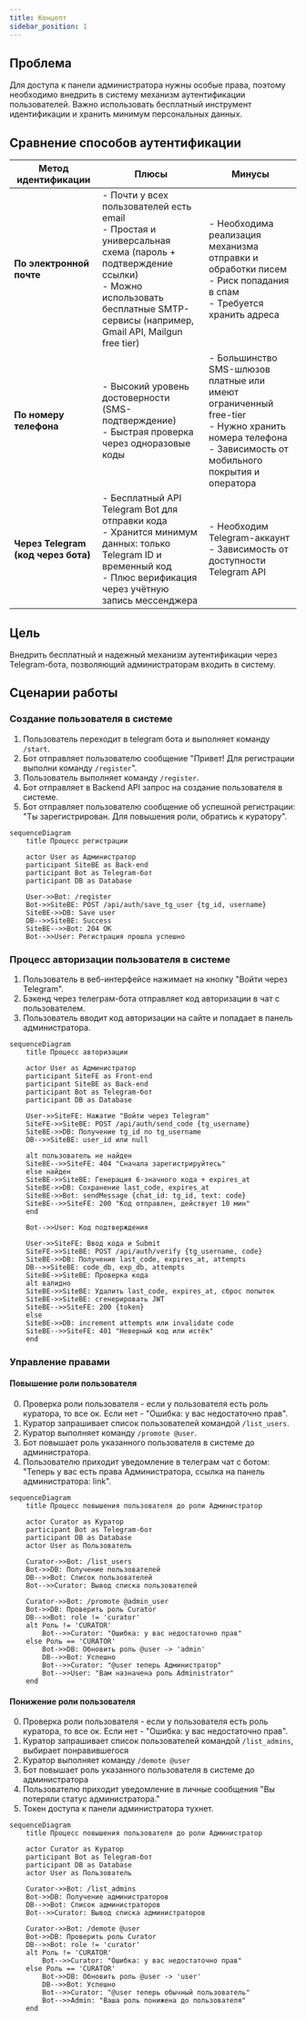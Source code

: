```yaml
---
title: Концепт
sidebar_position: 1
---
```


## Проблема

Для доступа к панели администратора нужны особые права, поэтому необходимо внедрить в систему механизм аутентификации пользователей. Важно использовать бесплатный инструмент идентификации и хранить минимум персональных данных.

## Сравнение способов аутентификации

| Метод идентификации                 | Плюсы                                                                                                                                                                                                    | Минусы                                                                                                                                                       |
| ----------------------------------- | -------------------------------------------------------------------------------------------------------------------------------------------------------------------------------------------------------- | ------------------------------------------------------------------------------------------------------------------------------------------------------------ |
| **По электронной почте**            | - Почти у всех пользователей есть email <br/> - Простая и универсальная схема (пароль + подтверждение ссылки)<br/> - Можно использовать бесплатные SMTP-сервисы (например, Gmail API, Mailgun free tier) | - Необходима реализация механизма отправки и обработки писем<br/> - Риск попадания в спам<br/> - Требуется хранить адреса                                    |
| **По номеру телефона**              | - Высокий уровень достоверности (SMS-подтверждение)<br/> - Быстрая проверка через одноразовые коды                                                                                                       | - Большинство SMS-шлюзов платные или имеют ограниченный free-tier<br/> - Нужно хранить номера телефона<br/> - Зависимость от мобильного покрытия и оператора |
| **Через Telegram (код через бота)** | - Бесплатный API Telegram Bot для отправки кода <br/> - Хранится минимум данных: только Telegram ID и временный код<br/> - Плюс верификация через учётную запись мессенджера                             | - Необходим Telegram-аккаунт<br/> - Зависимость от доступности Telegram API                                                                                  |

## Цель

Внедрить бесплатный и надежный механизм аутентификации через Telegram-бота, позволяющий администраторам входить в систему.

## Сценарии работы

### Создание пользователя в системе

1. Пользователь переходит в telegram бота и выполняет команду `/start`.
2. Бот отправляет пользователю сообщение "Привет! Для регистрации выполни команду `/register`".
3. Пользователь выполняет команду `/register`.
4. Бот отправляет в Backend API запрос на создание пользователя в системе.
5. Бот отправляет пользователю сообщение об успешной регистрации: "Ты зарегистрирован. Для повышения роли, обратись к куратору".

```mermaid
sequenceDiagram
    title Процесс регистрации

    actor User as Администратор
    participant SiteBE as Back-end
    participant Bot as Telegram-бот
    participant DB as Database

    User->>Bot: /register
    Bot->>SiteBE: POST /api/auth/save_tg_user {tg_id, username}
    SiteBE->>DB: Save user
    DB-->>SiteBE: Success
    SiteBE-->>Bot: 204 OK
    Bot-->>User: Регистрация прошла успешно
```

### Процесс авторизации пользователя в системе

1. Пользователь в веб-интерфейсе нажимает на кнопку "Войти через Telegram".
2. Бэкенд через телеграм-бота отправляет код авторизации в чат с пользователем.
3. Пользователь вводит код авторизации на сайте и попадает в панель администратора.

```mermaid
sequenceDiagram
    title Процесс авторизации

    actor User as Администратор
    participant SiteFE as Front-end
    participant SiteBE as Back-end
    participant Bot as Telegram-бот
    participant DB as Database

    User->>SiteFE: Нажатие "Войти через Telegram"
    SiteFE->>SiteBE: POST /api/auth/send_code {tg_username}
    SiteBE->>DB: Получение tg_id по tg_username
    DB-->>SiteBE: user_id или null

    alt пользователь не найден
    SiteBE-->>SiteFE: 404 "Сначала зарегистрируйтесь"
    else найден
    SiteBE->>SiteBE: Генерация 6-значного кода + expires_at
    SiteBE->>DB: Сохранение last_code, expires_at
    SiteBE->>Bot: sendMessage {chat_id: tg_id, text: code}
    SiteBE-->>SiteFE: 200 "Код отправлен, действует 10 мин"
    end

    Bot-->>User: Код подтверждения

    User->>SiteFE: Ввод кода и Submit
    SiteFE->>SiteBE: POST /api/auth/verify {tg_username, code}
    SiteBE->>DB: Получение last_code, expires_at, attempts
    DB-->>SiteBE: code_db, exp_db, attempts
    SiteBE->>SiteBE: Проверка кода
    alt валидно
    SiteBE->>SiteBE: Удалить last_code, expires_at, сброс попыток
    SiteBE->>SiteBE: сгенерировать JWT
    SiteBE-->>SiteFE: 200 {token}
    else
    SiteBE->>DB: increment attempts или invalidate code
    SiteBE-->>SiteFE: 401 "Неверный код или истёк"
    end
```

### Управление правами

#### Повышение роли пользователя

0. Проверка роли пользователя - если у пользователя есть роль куратора, то все ок. Если нет - "Ошибка: у вас недостаточно прав".
1. Куратор запрашивает список пользователей командой `/list_users`.
2. Куратор выполняет команду `/promote @user`.
3. Бот повышает роль указанного пользователя в системе до администратора.
4. Пользователю приходит уведомление в телеграм чат с ботом: "Теперь у вас есть права Администратора, ссылка на панель администратора: link".

```mermaid
sequenceDiagram
    title Процесс повышения пользователя до роли Администратор

    actor Curator as Куратор
    participant Bot as Telegram-бот
    participant DB as Database
    actor User as Пользователь

    Curator->>Bot: /list_users
    Bot->>DB: Получение пользователей
    DB-->>Bot: Список пользователей
    Bot-->>Curator: Вывод списка пользователей

    Curator->>Bot: /promote @admin_user
    Bot->>DB: Проверить роль Curator
    DB-->>Bot: role != 'curator'
    alt Роль != 'CURATOR'
        Bot-->>Curator: "Ошибка: у вас недостаточно прав"
    else Роль == 'CURATOR'
        Bot->>DB: Обновить роль @user -> 'admin'
        DB-->>Bot: Успешно
        Bot-->>Curator: "@user теперь Администратор"
        Bot-->>User: "Вам назначена роль Administrator"
    end
```

#### Понижение роли пользователя

0. Проверка роли пользователя - если у пользователя есть роль куратора, то все ок. Если нет - "Ошибка: у вас недостаточно прав".
1. Куратор запрашивает список пользователей командой `/list_admins`, выбирает понравившегося
2. Куратор выполняет команду `/demote @user`
3. Бот повышает роль указанного пользователя в системе до администратора
4. Пользователю приходит уведомление в личные сообщения "Вы потеряли статус администратора."
5. Токен доступа к панели администратора тухнет.

```mermaid
sequenceDiagram
    title Процесс повышения пользователя до роли Администратор

    actor Curator as Куратор
    participant Bot as Telegram-бот
    participant DB as Database
    actor User as Пользователь

    Curator->>Bot: /list_admins
    Bot->>DB: Получение администраторов
    DB-->>Bot: Список администраторов
    Bot-->>Curator: Вывод списка администраторов

    Curator->>Bot: /demote @user
    Bot->>DB: Проверить роль Curator
    DB-->>Bot: role != 'curator'
    alt Роль != 'CURATOR'
        Bot-->>Curator: "Ошибка: у вас недостаточно прав"
    else Роль == 'CURATOR'
        Bot->>DB: Обновить роль @user -> 'user'
        DB-->>Bot: Успешно
        Bot-->>Curator: "@user теперь обычный пользователь"
        Bot-->>Admin: "Ваша роль понижена до пользователя"
    end
```
